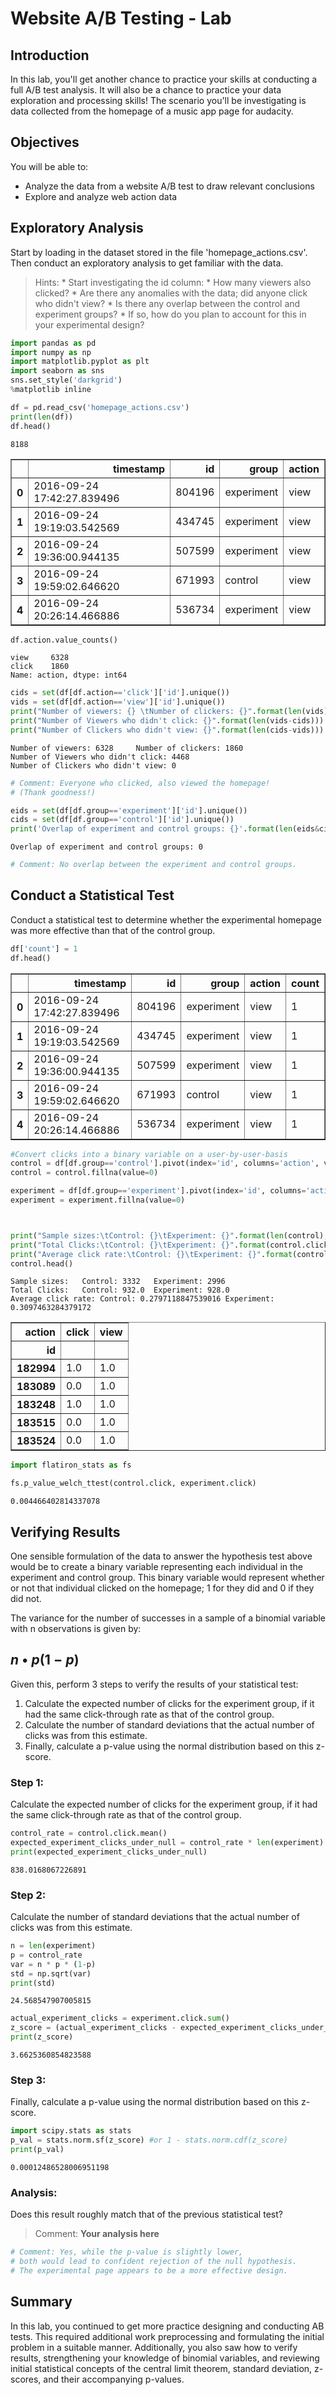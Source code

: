 
# Website A/B Testing - Lab

## Introduction

In this lab, you'll get another chance to practice your skills at conducting a full A/B test analysis. It will also be a chance to practice your data exploration and processing skills! The scenario you'll be investigating is data collected from the homepage of a music app page for audacity.

## Objectives

You will be able to:
* Analyze the data from a website A/B test to draw relevant conclusions
* Explore and analyze web action data

## Exploratory Analysis

Start by loading in the dataset stored in the file 'homepage_actions.csv'. Then conduct an exploratory analysis to get familiar with the data.

> Hints:
    * Start investigating the id column:
        * How many viewers also clicked?
        * Are there any anomalies with the data; did anyone click who didn't view?
        * Is there any overlap between the control and experiment groups? 
            * If so, how do you plan to account for this in your experimental design?


```python
import pandas as pd
import numpy as np
import matplotlib.pyplot as plt
import seaborn as sns
sns.set_style('darkgrid')
%matplotlib inline

df = pd.read_csv('homepage_actions.csv')
print(len(df))
df.head()
```

    8188





<div>
<style scoped>
    .dataframe tbody tr th:only-of-type {
        vertical-align: middle;
    }

    .dataframe tbody tr th {
        vertical-align: top;
    }

    .dataframe thead th {
        text-align: right;
    }
</style>
<table border="1" class="dataframe">
  <thead>
    <tr style="text-align: right;">
      <th></th>
      <th>timestamp</th>
      <th>id</th>
      <th>group</th>
      <th>action</th>
    </tr>
  </thead>
  <tbody>
    <tr>
      <th>0</th>
      <td>2016-09-24 17:42:27.839496</td>
      <td>804196</td>
      <td>experiment</td>
      <td>view</td>
    </tr>
    <tr>
      <th>1</th>
      <td>2016-09-24 19:19:03.542569</td>
      <td>434745</td>
      <td>experiment</td>
      <td>view</td>
    </tr>
    <tr>
      <th>2</th>
      <td>2016-09-24 19:36:00.944135</td>
      <td>507599</td>
      <td>experiment</td>
      <td>view</td>
    </tr>
    <tr>
      <th>3</th>
      <td>2016-09-24 19:59:02.646620</td>
      <td>671993</td>
      <td>control</td>
      <td>view</td>
    </tr>
    <tr>
      <th>4</th>
      <td>2016-09-24 20:26:14.466886</td>
      <td>536734</td>
      <td>experiment</td>
      <td>view</td>
    </tr>
  </tbody>
</table>
</div>




```python
df.action.value_counts()
```




    view     6328
    click    1860
    Name: action, dtype: int64




```python
cids = set(df[df.action=='click']['id'].unique())
vids = set(df[df.action=='view']['id'].unique())
print("Number of viewers: {} \tNumber of clickers: {}".format(len(vids), len(cids)))
print("Number of Viewers who didn't click: {}".format(len(vids-cids)))
print("Number of Clickers who didn't view: {}".format(len(cids-vids)))
```

    Number of viewers: 6328 	Number of clickers: 1860
    Number of Viewers who didn't click: 4468
    Number of Clickers who didn't view: 0



```python
# Comment: Everyone who clicked, also viewed the homepage! 
# (Thank goodness!)
```


```python
eids = set(df[df.group=='experiment']['id'].unique())
cids = set(df[df.group=='control']['id'].unique())
print('Overlap of experiment and control groups: {}'.format(len(eids&cids)))
```

    Overlap of experiment and control groups: 0



```python
# Comment: No overlap between the experiment and control groups.
```

## Conduct a Statistical Test

Conduct a statistical test to determine whether the experimental homepage was more effective than that of the control group.


```python
df['count'] = 1
df.head()
```




<div>
<style scoped>
    .dataframe tbody tr th:only-of-type {
        vertical-align: middle;
    }

    .dataframe tbody tr th {
        vertical-align: top;
    }

    .dataframe thead th {
        text-align: right;
    }
</style>
<table border="1" class="dataframe">
  <thead>
    <tr style="text-align: right;">
      <th></th>
      <th>timestamp</th>
      <th>id</th>
      <th>group</th>
      <th>action</th>
      <th>count</th>
    </tr>
  </thead>
  <tbody>
    <tr>
      <th>0</th>
      <td>2016-09-24 17:42:27.839496</td>
      <td>804196</td>
      <td>experiment</td>
      <td>view</td>
      <td>1</td>
    </tr>
    <tr>
      <th>1</th>
      <td>2016-09-24 19:19:03.542569</td>
      <td>434745</td>
      <td>experiment</td>
      <td>view</td>
      <td>1</td>
    </tr>
    <tr>
      <th>2</th>
      <td>2016-09-24 19:36:00.944135</td>
      <td>507599</td>
      <td>experiment</td>
      <td>view</td>
      <td>1</td>
    </tr>
    <tr>
      <th>3</th>
      <td>2016-09-24 19:59:02.646620</td>
      <td>671993</td>
      <td>control</td>
      <td>view</td>
      <td>1</td>
    </tr>
    <tr>
      <th>4</th>
      <td>2016-09-24 20:26:14.466886</td>
      <td>536734</td>
      <td>experiment</td>
      <td>view</td>
      <td>1</td>
    </tr>
  </tbody>
</table>
</div>




```python
#Convert clicks into a binary variable on a user-by-user-basis
control = df[df.group=='control'].pivot(index='id', columns='action', values='count')
control = control.fillna(value=0)

experiment = df[df.group=='experiment'].pivot(index='id', columns='action', values='count')
experiment = experiment.fillna(value=0)



print("Sample sizes:\tControl: {}\tExperiment: {}".format(len(control), len(experiment)))
print("Total Clicks:\tControl: {}\tExperiment: {}".format(control.click.sum(), experiment.click.sum()))
print("Average click rate:\tControl: {}\tExperiment: {}".format(control.click.mean(), experiment.click.mean()))
control.head()
```

    Sample sizes:	Control: 3332	Experiment: 2996
    Total Clicks:	Control: 932.0	Experiment: 928.0
    Average click rate:	Control: 0.2797118847539016	Experiment: 0.3097463284379172





<div>
<style scoped>
    .dataframe tbody tr th:only-of-type {
        vertical-align: middle;
    }

    .dataframe tbody tr th {
        vertical-align: top;
    }

    .dataframe thead th {
        text-align: right;
    }
</style>
<table border="1" class="dataframe">
  <thead>
    <tr style="text-align: right;">
      <th>action</th>
      <th>click</th>
      <th>view</th>
    </tr>
    <tr>
      <th>id</th>
      <th></th>
      <th></th>
    </tr>
  </thead>
  <tbody>
    <tr>
      <th>182994</th>
      <td>1.0</td>
      <td>1.0</td>
    </tr>
    <tr>
      <th>183089</th>
      <td>0.0</td>
      <td>1.0</td>
    </tr>
    <tr>
      <th>183248</th>
      <td>1.0</td>
      <td>1.0</td>
    </tr>
    <tr>
      <th>183515</th>
      <td>0.0</td>
      <td>1.0</td>
    </tr>
    <tr>
      <th>183524</th>
      <td>0.0</td>
      <td>1.0</td>
    </tr>
  </tbody>
</table>
</div>




```python
import flatiron_stats as fs
```


```python
fs.p_value_welch_ttest(control.click, experiment.click)
```




    0.004466402814337078



## Verifying Results

One sensible formulation of the data to answer the hypothesis test above would be to create a binary variable representing each individual in the experiment and control group. This binary variable would represent whether or not that individual clicked on the homepage; 1 for they did and 0 if they did not. 

The variance for the number of successes in a sample of a binomial variable with n observations is given by:

## $n\bullet p (1-p)$

Given this, perform 3 steps to verify the results of your statistical test:
1. Calculate the expected number of clicks for the experiment group, if it had the same click-through rate as that of the control group. 
2. Calculate the number of standard deviations that the actual number of clicks was from this estimate. 
3. Finally, calculate a p-value using the normal distribution based on this z-score.

### Step 1:
Calculate the expected number of clicks for the experiment group, if it had the same click-through rate as that of the control group. 


```python
control_rate = control.click.mean()
expected_experiment_clicks_under_null = control_rate * len(experiment)
print(expected_experiment_clicks_under_null)
```

    838.0168067226891


### Step 2:
Calculate the number of standard deviations that the actual number of clicks was from this estimate.


```python
n = len(experiment)
p = control_rate
var = n * p * (1-p)
std = np.sqrt(var)
print(std)
```

    24.568547907005815



```python
actual_experiment_clicks = experiment.click.sum()
z_score = (actual_experiment_clicks - expected_experiment_clicks_under_null)/std
print(z_score)
```

    3.6625360854823588


### Step 3: 
Finally, calculate a p-value using the normal distribution based on this z-score.


```python
import scipy.stats as stats
p_val = stats.norm.sf(z_score) #or 1 - stats.norm.cdf(z_score)
print(p_val)
```

    0.00012486528006951198


### Analysis:

Does this result roughly match that of the previous statistical test?

> Comment: **Your analysis here**


```python
# Comment: Yes, while the p-value is slightly lower, 
# both would lead to confident rejection of the null hypothesis. 
# The experimental page appears to be a more effective design.
```

## Summary

In this lab, you continued to get more practice designing and conducting AB tests. This required additional work preprocessing and formulating the initial problem in a suitable manner. Additionally, you also saw how to verify results, strengthening your knowledge of binomial variables, and reviewing initial statistical concepts of the central limit theorem, standard deviation, z-scores, and their accompanying p-values.
